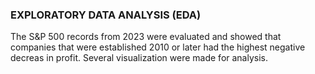 ### EXPLORATORY DATA ANALYSIS (EDA)

The S&P 500 records from 2023 were evaluated and showed that companies that were established 2010 or later had the highest negative decreas in profit. Several visualization were made for analysis.